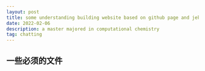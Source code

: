 ```yaml
---
layout: post
title: some understanding building website based on github page and jekyll
date: 2022-02-06
description: a master majored in computational chemistry
tag: chatting
---
```

## 一些必须的文件

